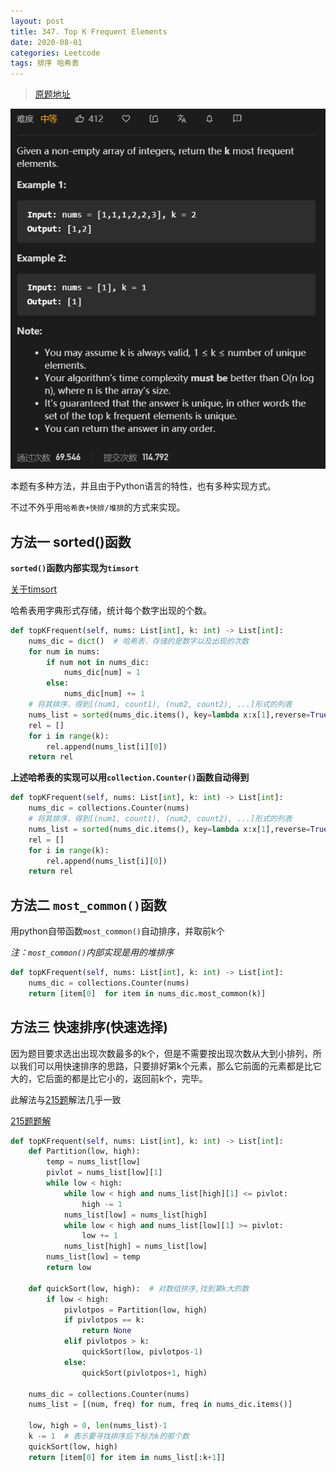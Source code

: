 ```yaml
---
layout: post
title: 347. Top K Frequent Elements
date: 2020-08-01
categories: Leetcode
tags: 排序 哈希表
---
```


> [原题地址](https://leetcode-cn.com/problems/top-k-frequent-elements/) 

![](/images/posts/2020/08/0101.png)


本题有多种方法，并且由于Python语言的特性，也有多种实现方式。

不过不外乎用`哈希表+快排/堆排`的方式来实现。

## 方法一  sorted()函数

**`sorted()`函数内部实现为`timsort`**

[关于timsort](https://www.cnblogs.com/clement-jiao/p/9243066.html)

哈希表用字典形式存储，统计每个数字出现的个数。


```python
def topKFrequent(self, nums: List[int], k: int) -> List[int]:
    nums_dic = dict()  # 哈希表，存储的是数字以及出现的次数
    for num in nums:
        if num not in nums_dic:
            nums_dic[num] = 1
        else:
            nums_dic[num] += 1
    # 将其排序，得到[(num1, count1), (num2, count2), ...]形式的列表
    nums_list = sorted(nums_dic.items(), key=lambda x:x[1],reverse=True)
    rel = []
    for i in range(k):
        rel.append(nums_list[i][0])
    return rel
```

**上述哈希表的实现可以用`collection.Counter()`函数自动得到**

```python
def topKFrequent(self, nums: List[int], k: int) -> List[int]:
    nums_dic = collections.Counter(nums)
    # 将其排序，得到[(num1, count1), (num2, count2), ...]形式的列表
    nums_list = sorted(nums_dic.items(), key=lambda x:x[1],reverse=True)
    rel = []
    for i in range(k):
        rel.append(nums_list[i][0])
    return rel
```

## 方法二  `most_common()`函数

用python自带函数`most_common()`自动排序，并取前k个

*注：`most_common()`内部实现是用的堆排序*

```python
def topKFrequent(self, nums: List[int], k: int) -> List[int]:
    nums_dic = collections.Counter(nums)
    return [item[0]  for item in nums_dic.most_common(k)]
```

## 方法三  快速排序(快速选择)

因为题目要求选出出现次数最多的k个，但是不需要按出现次数从大到小排列，所以我们可以用快速排序的思路，只要排好第k个元素，那么它前面的元素都是比它大的，它后面的都是比它小的，返回前k个，完毕。

此解法与[215题](https://leetcode-cn.com/problems/kth-largest-element-in-an-array/)解法几乎一致

[215题题解](https://zhoucz97.github.io/2020/07/215.-Kth-Largest-Element-in-an-Array/)

```python
def topKFrequent(self, nums: List[int], k: int) -> List[int]:
    def Partition(low, high):
        temp = nums_list[low]
        pivlot = nums_list[low][1]
        while low < high:
            while low < high and nums_list[high][1] <= pivlot:
                high -= 1
            nums_list[low] = nums_list[high]
            while low < high and nums_list[low][1] >= pivlot:
                low += 1
            nums_list[high] = nums_list[low]
        nums_list[low] = temp
        return low

    def quickSort(low, high):  # 对数组排序,找到第k大的数
        if low < high:
            pivlotpos = Partition(low, high)
            if pivlotpos == k:
                return None
            elif pivlotpos > k:
                quickSort(low, pivlotpos-1)
            else:
                quickSort(pivlotpos+1, high)
    
    nums_dic = collections.Counter(nums)
    nums_list = [(num, freq) for num, freq in nums_dic.items()]
    
    low, high = 0, len(nums_list)-1
    k -= 1  # 表示要寻找排序后下标为k的那个数
    quickSort(low, high)
    return [item[0] for item in nums_list[:k+1]]
```






